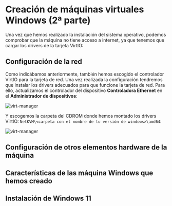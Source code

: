 # Creación de máquinas virtuales Windows (2ª parte)

Una vez que hemos realizado la instalación del sistema operativo, podemos comprobar que la máquina no tiene acceso a internet, ya que tenemos que cargar los drivers de la tarjeta VirtIO:

## Configuración de la red

Como indicábamos anteriormente, también hemos escogido el controlador VirtIO para la tarjeta de red. Una vez realizada la configuración tendremos que instalar los drivers adecuados para que funcione la tarjeta de red. Para ello, actualizamos el controlador del dispositivo **Controladora Ethernet** en el **Administrador de dispositivos**:

![virt-manager](img/virt-manager24.png)

Y escogemos la carpeta del CDROM donde hemos montado los drivers VirtIO: `NetKVM\<carpeta con el nombre de tu versión de windows>\amd64`:

![virt-manager](img/virt-manager25.png)

## Configuración de otros elementos hardware de la máquina



## Características de las máquina Windows que hemos creado



## Instalación de Windows 11

